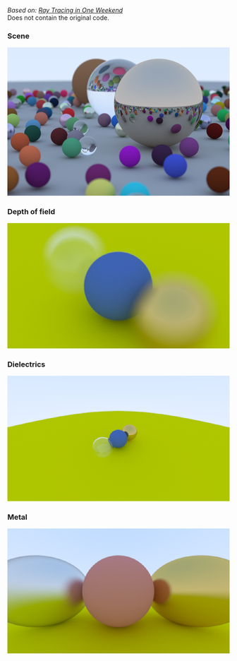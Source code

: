 *Based on:* [_Ray Tracing in One Weekend_](https://raytracing.github.io/books/RayTracingInOneWeekend.html)  
Does not contain the original code.

### Scene
![](./docs/scene.png "Scene")

### Depth of field
![](./docs/dof.png "Depth of Field")

### Dielectrics
![](./docs/dielectrics.png "Dielectrics")

### Metal
![](./docs/metal.png "Metal")